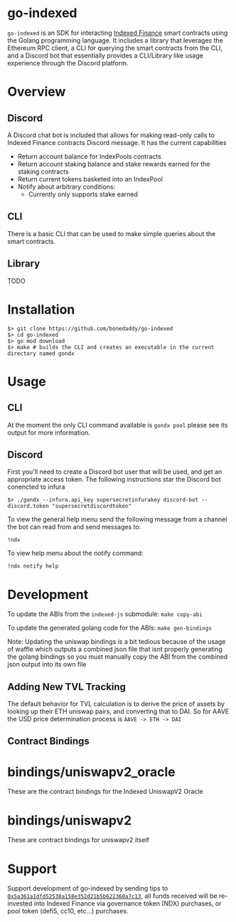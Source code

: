# go-indexed


`go-indexed` is an SDK for interacting [Indexed Finance](https://indexed.finance) smart contracts using the Golang programming language. It includes a library that leverages the Ethereum RPC client, a CLI for querying the smart contracts from the CLI, and a Discord bot that essentially provides a CLI/Library like usage experience through the Discord platform.

# Overview

## Discord

A Discord chat bot is included that allows for making read-only calls to Indexed Finance contracts Discord message. It has the current capabilities

* Return account balance for IndexPools contracts
* Return account staking balance and stake rewards earned for the staking contracts
* Return current tokens basketed into an IndexPool
* Notify about arbitrary conditions:
  * Currently only supports stake earned

## CLI

There is a basic CLI that can be used to make simple queries about the smart contracts.

## Library

TODO

# Installation

```Shell
$> git clone https://github.com/bonedaddy/go-indexed
$> cd go-indexed
$> go mod download
$> make # builds the CLI and creates an executable in the current directory named gondx
```

# Usage

## CLI

At the moment the only CLI command available is `gondx pool` please see its output for more information.

## Discord

First you'll need to create a Discord bot user that will be used, and get an appropriate access token. The following instructions star the Discord bot conencted to infura

```shell
$> ./gondx --infura.api_key supersecretinfurakey discord-bot --discord.token "supersecretdiscordtoken"
```

To view the general help menu send the following message from a channel the bot can read from and send messages to:
```
!ndx
```

To view help menu about the notify command:
```
!ndx notify help
```

# Development

To update the ABIs from the `indexed-js` submodule: `make copy-abi`

To update the generated golang code for the ABIs: `make gen-bindings`

Note: Updating the uniswap bindings is a bit tedious because of the usage of waffle which outputs a combined json file that isnt properly generating the golang bindings so you must manually copy the ABI from the combined json output into its own file

## Adding New TVL Tracking

The default behavior for TVL calculation is to derive the price of assets by looking up their ETH uniswap pairs, and converting that to DAI. So for AAVE the USD price determination process is `AAVE -> ETH -> DAI`
## Contract Bindings

#  bindings/uniswapv2_oracle

These are the contract bindings for the Indexed UniswapV2 Oracle

# bindings/uniswapv2

These are contract bindings for uniswapv2 itself

# Support

Support development of go-indexed by sending tips to [`0x5a361a1dfd52538a158e352d21b5b622360a7c13`](https://etherscan.io/address/0x5a361a1dfd52538a158e352d21b5b622360a7c13), all funds received will be re-invested into Indexed Finance via governance token (NDX) purchases, or pool token (defi5, cc10, etc...) purchases.